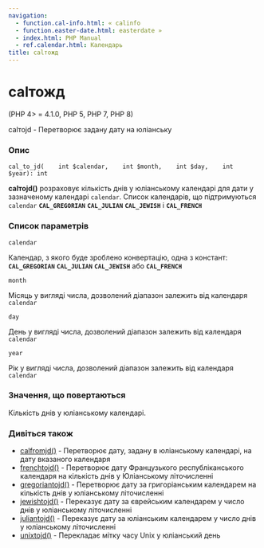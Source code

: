```yaml
---
navigation:
  - function.cal-info.html: « calinfo
  - function.easter-date.html: easterdate »
  - index.html: PHP Manual
  - ref.calendar.html: Календарь
title: calтожд
---
```

# calтожд

(PHP 4> = 4.1.0, PHP 5, PHP 7, PHP 8)

calтоjd - Перетворює задану дату на юліанську

### Опис

```methodsynopsis
cal_to_jd(    int $calendar,    int $month,    int $day,    int $year): int
```

**calтоjd()** розраховує кількість днів у юліанському календарі для дати у зазначеному календарі `calendar`. Список календарів, що підтримуються `calendar` **`CAL_GREGORIAN`** **`CAL_JULIAN`** **`CAL_JEWISH`** і **`CAL_FRENCH`**

### Список параметрів

`calendar`

Календар, з якого буде зроблено конвертацію, одна з констант: **`CAL_GREGORIAN`** **`CAL_JULIAN`** **`CAL_JEWISH`** або **`CAL_FRENCH`**

`month`

Місяць у вигляді числа, дозволений діапазон залежить від календаря `calendar`

`day`

День у вигляді числа, дозволений діапазон залежить від календаря `calendar`

`year`

Рік у вигляді числа, дозволений діапазон залежить від календаря `calendar`

### Значення, що повертаються

Кількість днів у юліанському календарі.

### Дивіться також

-   [calfromjd()](function.cal-from-jd.html) - Перетворює дату, задану в юліанському календарі, на дату вказаного календаря
-   [frenchtojd()](function.frenchtojd.html) - Перетворює дату Французького республіканського календаря на кількість днів у Юліанському літочисленні
-   [gregoriantojd()](function.gregoriantojd.html) - Перетворює дату за григоріанським календарем на кількість днів у юліанському літочисленні
-   [jewishtojd()](function.jewishtojd.html) - Переказує дату за єврейським календарем у число днів у юліанському літочисленні
-   [juliantojd()](function.juliantojd.html) - Переказує дату за юліанським календарем у число днів у юліанському літочисленні
-   [unixtojd()](function.unixtojd.html) - Перекладає мітку часу Unix у юліанський день
